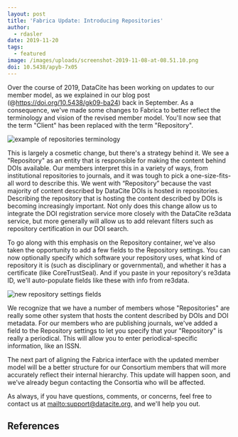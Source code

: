```yaml
---
layout: post
title: 'Fabrica Update: Introducing Repositories'
author:
  - rdasler
date: 2019-11-20
tags:
  - featured
image: /images/uploads/screenshot-2019-11-08-at-08.51.10.png
doi: 10.5438/apyb-7x05
---
```


Over the course of 2019, DataCite has been working on updates to our member model, as we explained in our blog post (@https://doi.org/10.5438/gk09-ba24) back in September. As a consequence, we've made some changes to Fabrica to better reflect the terminology and vision of the revised member model. You'll now see that the term "Client" has been replaced with the term "Repository".

![example of repositories terminology](/images/uploads/screenshot-2019-11-08-at-08.51.10.png "Repository terminology in action in Fabrica")

This is largely a cosmetic change, but there's a strategy behind it. We see a "Repository" as an entity that is responsible for making the content behind DOIs available. Our members interpret this in a variety of ways, from institutional repositories to journals, and it was tough to pick a one-size-fits-all word to describe this. We went with “Repository” because the vast majority of content described by DataCite DOIs is hosted in repositories. Describing the repository that is hosting the content described by DOIs is becoming increasingly important. Not only does this change allow us to integrate the DOI registration service more closely with the DataCite re3data service, but more generally will allow us to add relevant filters such as repository certification in our DOI search. 

To go along with this emphasis on the Repository container, we've also taken the opportunity to add a few fields to the Repository settings. You can now optionally specify which software your repository uses, what kind of repository it is (such as disciplinary or governmental), and whether it has a certificate (like CoreTrustSeal). And if you paste in your repository's re3data ID, we'll auto-populate fields like these with info from re3data.

![new repository settings fields](/images/uploads/screenshot-2019-11-06-at-10.44.55.png "New settings for Repositories in Fabrica")

We recognize that we have a number of members whose "Repositories" are really some other system that hosts the content described by DOIs and DOI metadata. For our members who are publishing journals, we've added a field to the Repository settings to let you specify that your "Repository" is really a periodical. This will allow you to enter periodical-specific information, like an ISSN. 

The next part of aligning the Fabrica interface with the updated member model will be a better structure for our Consortium members that will more accurately reflect their internal hierarchy. This update will happen soon, and we’ve already begun contacting the Consortia who will be affected. 

As always, if you have questions, comments, or concerns, feel free to contact us at <mailto:support@datacite.org>, and we'll help you out.

## References
